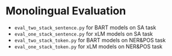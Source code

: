 # Monolingual Evaluation

- `eval_two_stack_sentence.py` for BART models on SA task
- `eval_one_stack_sentence.py` for xLM models on SA task
- `eval_two_stack_token.py` for BART models on NER&POS task
- `eval_one_stack_token.py` for xLM models on NER&POS task
